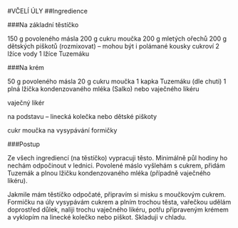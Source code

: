 #VČELÍ ÚLY
##Ingredience

###Na základní těstíčko

150 g povoleného másla
200 g cukru moučka
200 g mletých ořechů
200 g dětských piškotů (rozmixovat) – mohou být i polámané kousky cukroví
2 lžíce vody
1 lžíce Tuzemáku

###Na krém

50 g povoleného másla
20 g cukru moučka
1 kapka Tuzemáku (dle chuti)
1 plná lžička kondenzovaného mléka (Salko) nebo vaječného likéru

vaječný likér

na podstavu – linecká kolečka nebo dětské piškoty

cukr moučka na vysypávání formičky

###Postup

Ze všech ingrediencí (na těstíčko) vypracuji těsto. Minimálně půl hodiny ho nechám odpočinout v lednici.
Povolené máslo vyšlehám s cukrem, přidám Tuzemák a plnou lžičku kondenzovaného mléka (případně vaječného likéru).

Jakmile mám těstíčko odpočaté, připravím si misku s moučkovým cukrem. Formičku na úly vysypávám cukrem a plním trochou těsta, vařečkou udělám doprostřed důlek, naliji trochu vaječného likéru, potřu připraveným krémem a vyklopím na linecké kolečko nebo piškot.
Skladuji v chladu.